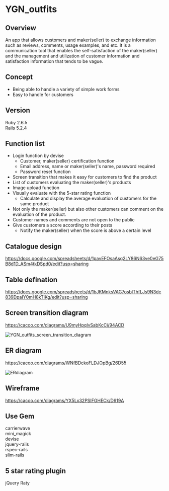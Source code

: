 # YGN_outfits
## Overview
 An app that allows customers and maker(seller) to exchange information such as reviews, comments, usage examples, and etc.
 It is a communication tool that enables the self-satisfaction of the maker(seller) and the management and utilization of customer information and satisfaction information that tends to be vague.

## Concept<br>
 - Being able to handle a variety of simple work forms<br>
 - Easy to handle for customers

## Version<br>
Ruby 2.6.5<br>
Rails 5.2.4

## Function list<br>
- Login function by devise<br>
  - Customer, maker(seller) certification function<br>
  - Email address, name or maker(seller)'s name, password required<br>
  - Password reset function<br>
- Screen transition that makes it easy for customers to find the product<br>
- List of customers evaluating the maker(seller)'s products
- Image upload function<br>
- Visually evaluate with the 5-star rating function
  - Calculate and display the average evaluation of customers for the same product<br>
- Not only the maker(seller) but also other customers can comment on the evaluation of the product.<br>
- Customer names and comments are not open to the public<br>
- Give customers a score according to their posts<br>
  - Notify the maker(seller) when the score is above a certain level<br>

## Catalogue design<br>
https://docs.google.com/spreadsheets/d/1pavEFOsaAsg2LY86N63ve0eG75B8d1D_ASm4tkDSpd0/edit?usp=sharing

## Table defination<br>
https://docs.google.com/spreadsheets/d/1bJKMnksVAG7osblThfLJs9N3dc839DpaIY0mH8kTiKg/edit?usp=sharing

## Screen transition diagram<br>
https://cacoo.com/diagrams/U9myHpqlvSabKcCi/94ACD

![YGN_outfits_screen_transition_diagram](https://cacoo.com/diagrams/U9myHpqlvSabKcCi-94ACD.png)

## ER diagram<br>
https://cacoo.com/diagrams/WNfBDckoFLDJOpBg/26D55

![ERdiagram](https://cacoo.com/diagrams/WNfBDckoFLDJOpBg-26D55.png)

## Wireframe<br>
https://cacoo.com/diagrams/YX5Lx32PSIFGHECk/D919A

## Use Gem<br>
carrierwave<br>
mini_magick<br>
devise<br>
jquery-rails<br>
rspec-rails<br>
slim-rails<br>

## 5 star rating plugin
jQuery Raty
